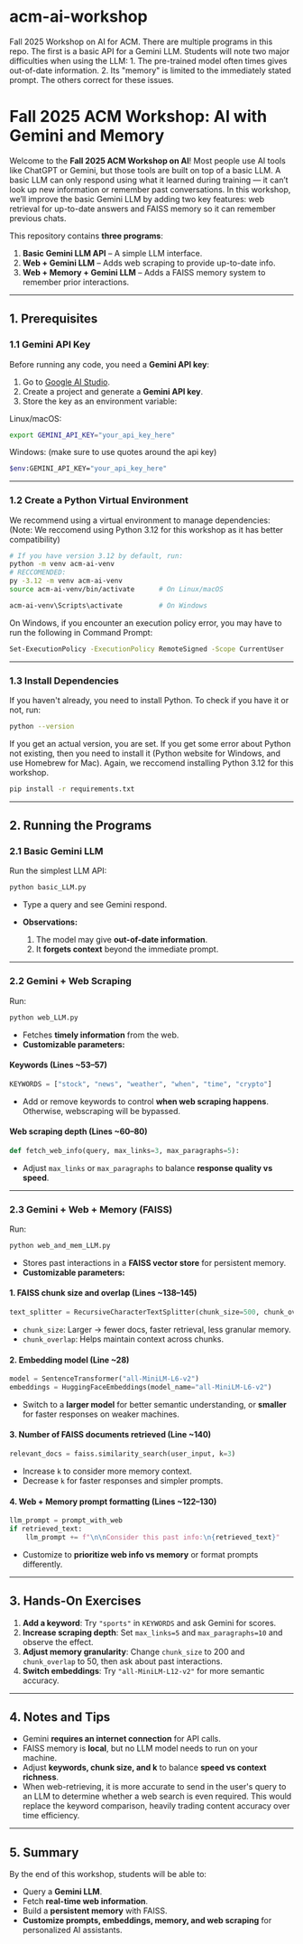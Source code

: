 # acm-ai-workshop
Fall 2025 Workshop on AI for ACM. There are multiple programs in this repo. The first is a basic API for a Gemini LLM. Students will note two major difficulties when using the LLM: 1. The pre-trained model often times gives out-of-date information. 2. Its "memory" is limited to the immediately stated prompt. The others correct for these issues.

# Fall 2025 ACM Workshop: AI with Gemini and Memory

Welcome to the **Fall 2025 ACM Workshop on AI**! Most people use AI tools like ChatGPT or Gemini, but those tools are built on top of a basic LLM. A basic LLM can only respond using what it learned during training — it can’t look up new information or remember past conversations.
In this workshop, we’ll improve the basic Gemini LLM by adding two key features: web retrieval for up-to-date answers and FAISS memory so it can remember previous chats.

This repository contains **three programs**:

1. **Basic Gemini LLM API** – A simple LLM interface.
2. **Web + Gemini LLM** – Adds web scraping to provide up-to-date info.
3. **Web + Memory + Gemini LLM** – Adds a FAISS memory system to remember prior interactions.

---

## 1. Prerequisites

### 1.1 Gemini API Key

Before running any code, you need a **Gemini API key**:

1. Go to [Google AI Studio](https://aistudio.google.com/app/api-keys).
2. Create a project and generate a **Gemini API key**.
3. Store the key as an environment variable:

Linux/macOS:
```bash
export GEMINI_API_KEY="your_api_key_here"
```
Windows: (make sure to use quotes around the api key)
```bash
$env:GEMINI_API_KEY="your_api_key_here"
```
---

### 1.2 Create a Python Virtual Environment

We recommend using a virtual environment to manage dependencies:
 (Note: We reccomend using Python 3.12 for this workshop as it has better compatibility)

```bash
# If you have version 3.12 by default, run:
python -m venv acm-ai-venv
# RECCOMENDED: 
py -3.12 -m venv acm-ai-venv
source acm-ai-venv/bin/activate      # On Linux/macOS

acm-ai-venv\Scripts\activate         # On Windows
```
On Windows, if you encounter an execution policy error, you may have to run the following in Command Prompt:
```bash
Set-ExecutionPolicy -ExecutionPolicy RemoteSigned -Scope CurrentUser   
```

---

### 1.3 Install Dependencies
If you haven't already, you need to install Python. 
To check if you have it or not, run:
```bash
python --version
```
If you get an actual version, you are set. If you get some error about Python not existing, then you need to install it (Python website for Windows, and use Homebrew for Mac). Again, we reccomend installing Python 3.12 for this workshop.

```bash
pip install -r requirements.txt
```

---

## 2. Running the Programs

### 2.1 Basic Gemini LLM

Run the simplest LLM API:

```bash
python basic_LLM.py
```

* Type a query and see Gemini respond.
* **Observations:**

  1. The model may give **out-of-date information**.
  2. It **forgets context** beyond the immediate prompt.

---

### 2.2 Gemini + Web Scraping

Run:

```bash
python web_LLM.py
```

* Fetches **timely information** from the web.
* **Customizable parameters:**

#### Keywords (Lines ~53–57)

```python
KEYWORDS = ["stock", "news", "weather", "when", "time", "crypto"]
```

* Add or remove keywords to control **when web scraping happens**. Otherwise, webscraping will be bypassed. 

#### Web scraping depth (Lines ~60–80)

```python
def fetch_web_info(query, max_links=3, max_paragraphs=5):
```

* Adjust `max_links` or `max_paragraphs` to balance **response quality vs speed**.

---

### 2.3 Gemini + Web + Memory (FAISS)

Run:

```bash
python web_and_mem_LLM.py
```

* Stores past interactions in a **FAISS vector store** for persistent memory.
* **Customizable parameters:**

#### 1. FAISS chunk size and overlap (Lines ~138–145)

```python
text_splitter = RecursiveCharacterTextSplitter(chunk_size=500, chunk_overlap=50)
```

* `chunk_size`: Larger → fewer docs, faster retrieval, less granular memory.
* `chunk_overlap`: Helps maintain context across chunks.

#### 2. Embedding model (Line ~28)

```python
model = SentenceTransformer("all-MiniLM-L6-v2")
embeddings = HuggingFaceEmbeddings(model_name="all-MiniLM-L6-v2")
```

* Switch to a **larger model** for better semantic understanding, or **smaller** for faster responses on weaker machines.

#### 3. Number of FAISS documents retrieved (Line ~140)

```python
relevant_docs = faiss.similarity_search(user_input, k=3)
```

* Increase `k` to consider more memory context.
* Decrease `k` for faster responses and simpler prompts.

#### 4. Web + Memory prompt formatting (Lines ~122–130)

```python
llm_prompt = prompt_with_web
if retrieved_text:
    llm_prompt += f"\n\nConsider this past info:\n{retrieved_text}"
```

* Customize to **prioritize web info vs memory** or format prompts differently.

---

## 3. Hands-On Exercises

1. **Add a keyword**: Try `"sports"` in `KEYWORDS` and ask Gemini for scores.
2. **Increase scraping depth**: Set `max_links=5` and `max_paragraphs=10` and observe the effect.
3. **Adjust memory granularity**: Change `chunk_size` to 200 and `chunk_overlap` to 50, then ask about past interactions.
4. **Switch embeddings**: Try `"all-MiniLM-L12-v2"` for more semantic accuracy.

---

## 4. Notes and Tips

* Gemini **requires an internet connection** for API calls.
* FAISS memory is **local**, but no LLM model needs to run on your machine.
* Adjust **keywords, chunk size, and k** to balance **speed vs context richness**.
* When web-retrieving, it is more accurate to send in the user's query to an LLM to determine whether a web search is even required. This would replace the keyword comparison, heavily trading content accuracy over time efficiency. 
---

## 5. Summary

By the end of this workshop, students will be able to:

* Query a **Gemini LLM**.
* Fetch **real-time web information**.
* Build a **persistent memory** with FAISS.
* **Customize prompts, embeddings, memory, and web scraping** for personalized AI assistants.
